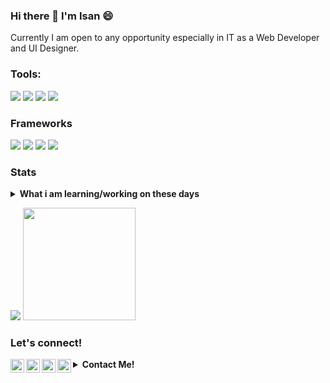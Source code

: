 ### Hi there 👋 I'm Isan 😄
Currently I am open to any opportunity especially in IT as a Web Developer and UI Designer.

### Tools:
<p>
<!--     <img src="https://img.shields.io/badge/OS-MacOS-blue?&logo=apple" /> -->
<!--     <img src="https://img.shields.io/badge/Code-Swift-blue?&logo=swift" /> -->
    <img src="https://img.shields.io/badge/Text%20Editor-Visual%20Studio%20Code-blue?&logo=visual%20studio%20code&logoColor=blue" />
    <img src="https://img.shields.io/badge/UI-Figma-blue?&logo=figma" />
    <img src="https://img.shields.io/badge/UI-AdobeXD-blue?&logo=adobe" />
    <img src="https://gpvc.arturio.dev/metaliccode" />
</p>

### Frameworks
<p>
   <img src="https://img.shields.io/badge/Framework-Laravel-red?&logo=laravel" />
   <img src="https://img.shields.io/badge/Framework-VueJs-green?&logo=vue.js" />
   <img src="https://img.shields.io/badge/Framework-CI-red?&logo=codeigniter" />
   <img src="https://img.shields.io/badge/Library-ReactJS-red?&logo=react" />
<p>

### Stats
<details>
 <summary><strong>What i am learning/working on these days</strong></summary>
    - 🔭 I’m currently working on ... </br>
    - 🌱 I’m currently learning ReactJs, NodeJs and UIKit </br>
    - 👯 I’m looking to collaborate on ... </br>
    - 🤔 I’m looking for help with ... </br>
    - 💬 Ask me about anything.</br>
    - 📫 How to reach me: <a href="mailto:isan.mh69@gmail.com">Email me!</a>  </br>
    - 😄 Pronouns: He/Him </br>
    - ⚡ Fun fact: ... </br>
</details>
<p>
    <img src="https://github-readme-stats.vercel.app/api?username=metaliccode&hide=contribs,prs&show_icons=true&hide_border=true&title_color=000" />
    <img src="https://github-readme-stats.vercel.app/api/top-langs/?username=metaliccode&layout=compact" height=180 />
</p>

### Let's connect!
<p>
<!--     <a href="https://bagusfe.id" target="blank"><img src="https://img.shields.io/badge/Website-https://bagusfe.id-green?" /></a> -->
    <a href="https://www.instagram.com/Isanz_mh/" target="_blank">
        <img align="left" alt="Isanz_mh - Instagram" width="22px" src="https://img.icons8.com/fluent/48/fa314a/instagram-new.png"/>
    </a>
    <a href="https://web.facebook.com/izangym" target="_blank">
        <img align="left" alt="Isan'z M - Facebook" width="22px" src="https://img.icons8.com/color/48/fa314a/facebook.png"/>
    </a>
    <a href="https://www.youtube.com/channel/UCWVXcK2pKYRzCfbzAdxSfVA" target="_blank">
        <img align="left" alt="Ihsan Miftahul Huda - Youtube" width="22px" src="https://img.icons8.com/ios-filled/50/fa314a/youtube-play.png"/>
    </a> 
    <a href="https://linkedin.com/in/isanz-mh" target="_blank">
     <img align="left" alt="Ihsan Miftahul Huda - LinkedIn" width="22px" src="https://img.icons8.com/fluent/48/fa314a/linkedin.png"/>
    </a>
  
<details>
 <summary><strong>Contact Me!</strong></summary>
    <br>
    <a href="https://wa.me/085352044517?text=Hallo Ihsan Miftahul Huda, Now I'm looking for Web Developer" target="_blank"><img src="https://img.shields.io/badge/isanz_mh-30302f?style=flat&logo=whatsapp" /></a>
    <a href="https://www.instagram.com/Isanz_mh/" target="_blank"><img src="https://img.shields.io/badge/isanz_mh-30302f?style=flat&logo=instagram" /></a>
    <a href="https://web.facebook.com/izangym" target="_blank"><img src="https://img.shields.io/badge/Isan'z_M-30302f?style=flat&logo=facebook" /></a>
    <a href="https://www.youtube.com/channel/UCWVXcK2pKYRzCfbzAdxSfVA" target="_blank"><img src="https://img.shields.io/badge/Ihsan_Miftahul_Huda-30302f?style=flat&logo=youtube" /></a>
    <a href="https://linkedin.com/in/isanz-mh" target="_blank"><img src="https://img.shields.io/badge/Ihsan_Miftahul_Huda-30302f?style=flat&logo=linkedin" /></a>
</details>    
  
<!--     <a href="https://medium.com/@bagusfe" target="blank"><img src="https://img.shields.io/badge/Bagus_Frayoga-30302f?style=flat&logo=medium" /></a> -->
<!--     <a href="https://https://twitter.com/bagusfedotid" target="blank"><img src="https://img.shields.io/badge/@bagusfedotid-30302f?style=flat&logo=twitter" /></a> -->
<!--     <a href="https://www.paypal.me/gewdfe" target="blank"><img src="https://ionicabizau.github.io/badges/paypal.svg" /></a> -->
</p>

<!--
**metaliccode/metaliccode** is a ✨ _special_ ✨ repository because its `README.md` (this file) appears on your GitHub profile.
Here are some ideas to get you started:
- 🔭 I’m currently working on ...
- 🌱 I’m currently learning ...
- 👯 I’m looking to collaborate on ...
- 🤔 I’m looking for help with ...
- 💬 Ask me about ...
- 📫 How to reach me: ...
- 😄 Pronouns: ...
- ⚡ Fun fact: ...
-->

